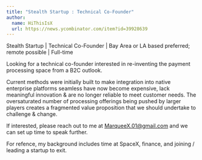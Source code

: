```yaml
---
title: "Stealth Startup : Technical Co-Founder"
author:
  name: HiThisIsX
  url: https://news.ycombinator.com/item?id=39928639
---
```

Stealth Startup | Technical Co-Founder | Bay Area or LA based preferred; remote possible | Full-time

Looking for a technical co-founder interested in re-inventing the payment processing space from a B2C outlook.

Current methods were initially built to make integration into native enterprise platforms seamless have now become expensive, lack meaningful innovation &amp; are no longer reliable to meet customer needs. The oversaturated number of processing offerings being pushed by larger players creates a fragmented value proposition that we should undertake to challenge &amp; change.

If interested, please reach out to me at MarqueeX.01@gmail.com and we can set up time to speak further.

For refence, my background includes time at SpaceX, finance, and joining &#x2F; leading a startup to exit.
